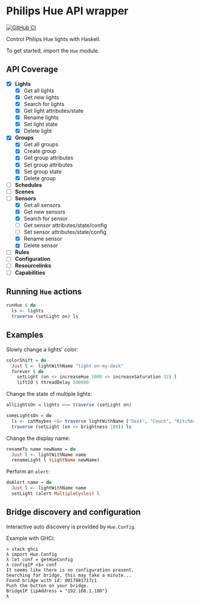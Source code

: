 # Philips Hue API wrapper

[![GitHub CI](https://github.com/gdziadkiewicz/philips-hue-haskell/workflows/CI/badge.svg)](https://github.com/gdziadkiewicz/philips-hue-haskell/actions)

Control Philips Hue lights with Haskell.

To get started, import the `Hue` module.

API Coverage
------------
- [x] **Lights**
  - [x] Get all lights
  - [x] Get new lights
  - [x] Search for lights
  - [x] Get light attributes/state
  - [x] Rename lights
  - [x] Set light state
  - [x] Delete light
- [x] **Groups**
  - [x] Get all groups
  - [x] Create group
  - [x] Get group attributes
  - [x] Set group attributes
  - [x] Set group state
  - [x] Delete group
- [ ] **Schedules**
- [ ] **Scenes**
- [ ] **Sensors**
  - [x] Get all sensors
  - [x] Get new sensors
  - [x] Search for sensor
  - [ ] Get sensor attributes/state/config
  - [ ] Set sensor attributes/state/config
  - [x] Rename sensor
  - [x] Delete sensor
- [ ] **Rules**
- [ ] **Configuration**
- [ ] **Resourcelinks**
- [ ] **Capabilities**

Running `Hue` actions
---------------------

```haskell
runHue $ do
  ls <- lights
  traverse (setLight on) ls
```

Examples
--------

Slowly change a lights' color:
```haskell
colorShift = do
  Just l <- lightWithName "light-on-my-desk"
  forever $ do
    setLight (on <> increaseHue 1000 <> increaseSaturation 32) l 
    liftIO $ threadDelay 500000
```

Change the state of multiple lights:
```haskell
allLightsOn = lights >>= traverse (setLight on)
```

```haskell
someLightsOn = do
  ls <- catMaybes <$> traverse lightWithName ["Desk", "Couch", "Kitchen"]
  traverse (setLight (on <> brightness 100)) ls 
```

Change the display name:
```haskell
renameTo name newName = do
  Just l <- lightWithName name
  renameLight l (LightName newName)
```

Perform an `alert`:
```haskell
doAlert name = do
  Just l <- lightWithName name
  setLight (alert MultipleCycles) l 
```

Bridge discovery and configuration
----------------------------------
Interactive auto discovery is provided by `Hue.Config`.

Example with GHCi:

```
> stack ghci
λ import Hue.Config
λ let conf = getHueConfig
λ configIP <$> conf
It seems like there is no configuration present.
Searching for bridge, this may take a minute...
Found bridge with id: 0017881717c1
Push the button on your bridge.
BridgeIP {ipAddress = "192.168.1.100"}
λ 
```
